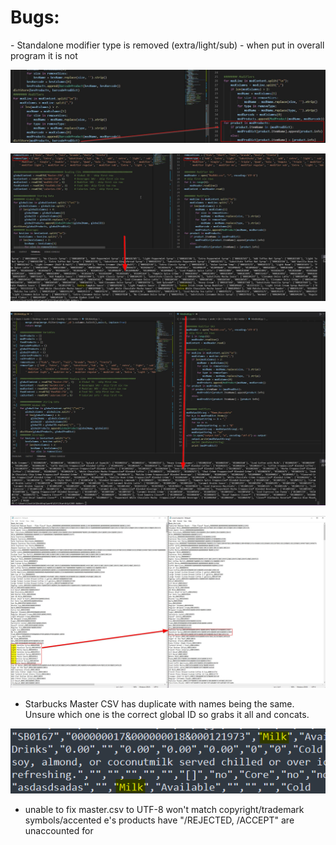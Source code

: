 <h1>Bugs: </h1>
- Standalone modifier type is removed (extra/light/sub)
  - when put in overall program it is not

![modErrorOne](https://raw.githubusercontent.com/justinsoon/Starship/Workflow/Images/1.jpg?token=AEHZQVCRXCRNQ5PR7CC4VSLBOIS4W)

![modErrorTwo](https://raw.githubusercontent.com/justinsoon/Starship/Workflow/Images/2.jpg?token=AEHZQVFNXM24QRD4EPR222DBOIS54)

![modErrorThree](https://raw.githubusercontent.com/justinsoon/Starship/Workflow/Images/3.jpg?token=AEHZQVHCNZZLEKR6WWTWHCDBOIS6O)

![modErrorThree](https://github.com/justinsoon/Starship/blob/Workflow/Images/4.jpg?raw=true)

- Starbucks Master CSV has duplicate with names being the same. Unsure which one is the correct global ID so grabs it all and concats.

![global](https://github.com/justinsoon/Starship/blob/Workflow/Images/global.png?raw=true)

- unable to fix master.csv to UTF-8
won't match copyright/trademark symbols/accented e's
products have "/REJECTED, /ACCEPT" are unaccounted for
